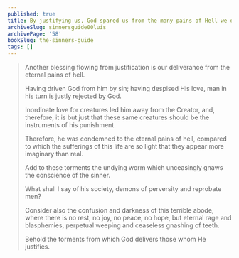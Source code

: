 ```yaml
---
published: true
title: By justifying us, God spared us from the many pains of Hell we deserved
archiveSlug: sinnersguide00luis
archivePage: '58'
bookSlug: the-sinners-guide
tags: []
---
```


> Another blessing flowing from justification is our deliverance from the eternal pains of hell.
>
> Having driven God from him by sin; having despised His love, man in his turn is justly rejected by God.
>
> Inordinate love for creatures led him away from the Creator, and, therefore, it is but just that these same creatures should be the instruments of his punishment.
>
> Therefore, he was condemned to the eternal pains of hell, compared to which the sufferings of this life are so light that they appear more imaginary than real.
>
> Add to these torments the undying worm which unceasingly gnaws the conscience of the sinner.
>
> What shall I say of his society, demons of perversity and reprobate men?
>
> Consider also the confusion and darkness of this terrible abode, where there is no rest, no joy, no peace, no hope, but eternal rage and blasphemies, perpetual weeping and ceaseless gnashing of teeth.
>
> Behold the torments from which God delivers those whom He justifies.
